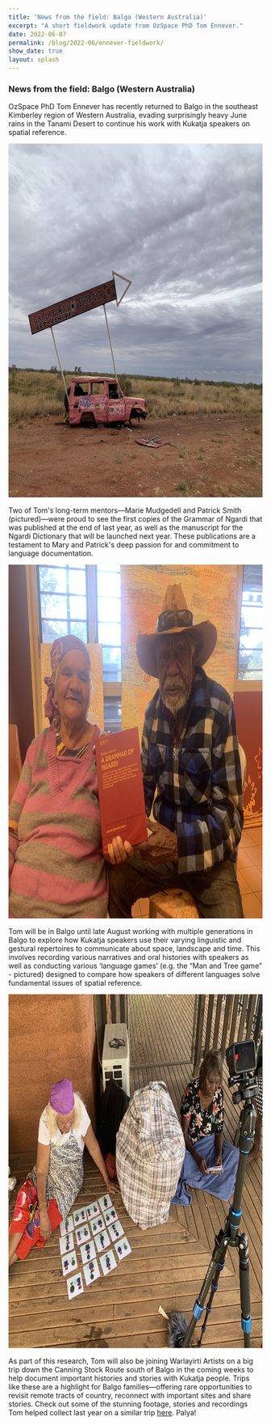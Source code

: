 ```yaml
---
title: 'News from the field: Balgo (Western Australia)'
excerpt: "A short fieldwork update from OzSpace PhD Tom Ennever."
date: 2022-06-07
permalink: /blog/2022-06/ennever-fieldwork/
show_date: true
layout: splash
---
```


### News from the field: Balgo (Western Australia)

OzSpace PhD Tom Ennever has recently returned to Balgo in the southeast Kimberley region of Western Australia, evading surprisingly heavy June rains in the Tanami Desert to continue his work with Kukatja speakers on spatial reference.

<p style="text-align:center;"><img src="/assets/images/Blogpost2_Balgo_turnoff.jpeg" width="700" height="700"></p>

Two of Tom's long-term mentors—Marie Mudgedell and Patrick Smith (pictured)—were proud to see the first copies of the Grammar of Ngardi that was published at the end of last year, as well as the manuscript for the Ngardi Dictionary that will be launched next year. These publications are a testament to Mary and Patrick's deep passion for and commitment to language documentation.

<p style="text-align:center;"><img src="/assets/images/Blogpost2_Marie_Patrick.jpeg" width="900" height="700"></p>

Tom will be in Balgo until late August working with multiple generations in Balgo to explore how Kukatja speakers use their varying linguistic and gestural repertoires to communicate about space, landscape and time. This involves recording various narratives and oral histories with speakers as well as conducting various ‘language games’ (e.g. the “Man and Tree game” - pictured) designed to compare how speakers of different languages solve fundamental issues of spatial reference.

<p style="text-align:center;"><img src="/assets/images/Blogpost2_Marie_Helen.jpeg" width="700" height="700" alt="Marie Mudgedell (left) and Helen Nagomara (right) play the Man and Tree Game"/></p>

As part of this research, Tom will also be joining Warlayirti Artists on a big trip down the Canning Stock Route south of Balgo in the coming weeks to help document important histories and stories with Kukatja people. Trips like these are a highlight for Balgo families—offering rare opportunities to revisit remote tracts of country, reconnect with important sites and share stories. Check out some of the stunning footage, stories and recordings Tom helped collect last year on a similar trip [here](https://vimeo.com/679822736). Palya!
